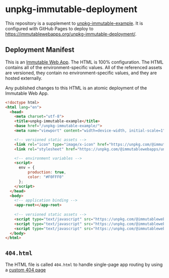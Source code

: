 # unpkg-immutable-deployment

This repository is a supplement to [unpkg-immutable-example](https://github.com/ImmutableWebApps/unpkg-immutable-example). It is configured with GitHub Pages to deploy to https://immutablewebapps.org/unpkg-immutable-deployment/.

## Deployment Manifest

This is an [Immutable Web App](https://immutablewebapps.ord). The HTML is 100% configuration. The HTML contains all of the environment-specific values. All of the referenced assets are versioned, they contain no environment-specific values, and they are hosted externally.

Any published changes to this HTML is an atomic deployment of the Immutable Web App.

```html
<!doctype html>
<html lang="en">
  <head>
    <meta charset="utf-8">
    <title>unpkg-immutable-example</title>
    <base href="/unpkg-immutable-example/">
    <meta name="viewport" content="width=device-width, initial-scale=1">

    <!-- versioned static assets -->
    <link rel="icon" type="image/x-icon" href="https://unpkg.com/@immutablewebapps/unpkg-immutable-example@0.0.5/dist/favicon.ico">
    <link rel="stylesheet" href="https://unpkg.com/@immutablewebapps/unpkg-immutable-example@0.0.5/dist/styles.css">

    <!-- environment variables -->
    <script>
      env = {
          production: true,
          color: "#F0FFF0"
      };
    </script>
  </head>
  <body>
    <!-- application binding -->
    <app-root></app-root>
    
    <!-- versioned static assets -->
    <script type="text/javascript" src="https://unpkg.com/@immutablewebapps/unpkg-immutable-example@0.0.5/dist/runtime.js"></script>
    <script type="text/javascript" src="https://unpkg.com/@immutablewebapps/unpkg-immutable-example@0.0.5/dist/polyfills.js"></script>
    <script type="text/javascript" src="https://unpkg.com/@immutablewebapps/unpkg-immutable-example@0.0.5/dist/main.js"></script>
  </body>
</html>
```

## `404.html`

The HTML file is called `404.html` to handle single-page app routing by using a [custom 404 page](https://help.github.com/articles/creating-a-custom-404-page-for-your-github-pages-site/)